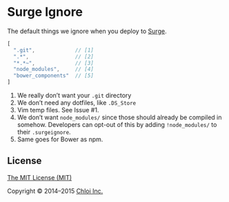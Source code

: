 # Surge Ignore

The default things we ignore when you deploy to [Surge](https://surge.sh).

```js
[
  ".git",             // [1]
  ".*",               // [2]
  "*.*~",             // [3]
  "node_modules",     // [4]
  "bower_components"  // [5]
]
```

1. We really don’t want your `.git` directory
2. We don’t need any dotfiles, like `.DS_Store`
3. Vim temp files. See Issue #1.
4. We don’t want `node_modules/` since those should already be compiled in somehow. Developers can opt-out of this by adding `!node_modules/` to their `.surgeignore`.
5. Same goes for Bower as npm.

## License

[The MIT License (MIT)](LICENSE.md)

Copyright © 2014–2015 [Chloi Inc.](http://chloi.io)
